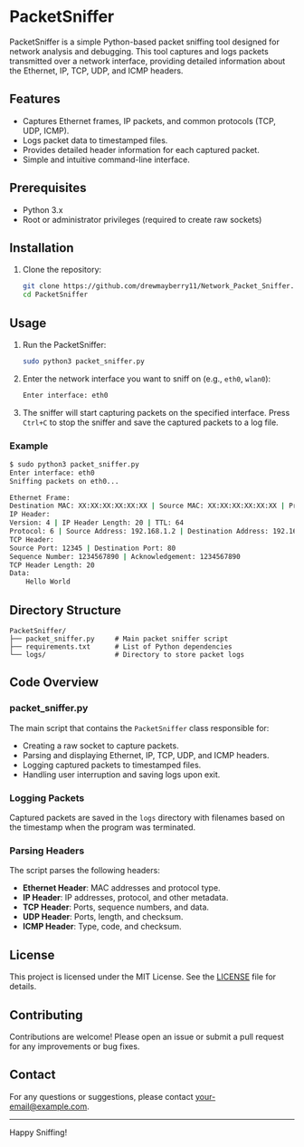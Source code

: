 
# PacketSniffer

PacketSniffer is a simple Python-based packet sniffing tool designed for network analysis and debugging. This tool captures and logs packets transmitted over a network interface, providing detailed information about the Ethernet, IP, TCP, UDP, and ICMP headers.

## Features

- Captures Ethernet frames, IP packets, and common protocols (TCP, UDP, ICMP).
- Logs packet data to timestamped files.
- Provides detailed header information for each captured packet.
- Simple and intuitive command-line interface.

## Prerequisites

- Python 3.x
- Root or administrator privileges (required to create raw sockets)

## Installation

1. Clone the repository:
    ```sh
    git clone https://github.com/drewmayberry11/Network_Packet_Sniffer.git
    cd PacketSniffer
    ```

## Usage

1. Run the PacketSniffer:
    ```sh
    sudo python3 packet_sniffer.py
    ```

2. Enter the network interface you want to sniff on (e.g., `eth0`, `wlan0`):
    ```sh
    Enter interface: eth0
    ```

3. The sniffer will start capturing packets on the specified interface. Press `Ctrl+C` to stop the sniffer and save the captured packets to a log file.

### Example

```sh
$ sudo python3 packet_sniffer.py
Enter interface: eth0
Sniffing packets on eth0...

Ethernet Frame:
Destination MAC: XX:XX:XX:XX:XX:XX | Source MAC: XX:XX:XX:XX:XX:XX | Protocol: 2048
IP Header:
Version: 4 | IP Header Length: 20 | TTL: 64
Protocol: 6 | Source Address: 192.168.1.2 | Destination Address: 192.168.1.1
TCP Header:
Source Port: 12345 | Destination Port: 80
Sequence Number: 1234567890 | Acknowledgement: 1234567890
TCP Header Length: 20
Data:
    Hello World
```

## Directory Structure

```
PacketSniffer/
├── packet_sniffer.py     # Main packet sniffer script
├── requirements.txt      # List of Python dependencies
└── logs/                 # Directory to store packet logs
```

## Code Overview

### packet_sniffer.py

The main script that contains the `PacketSniffer` class responsible for:

- Creating a raw socket to capture packets.
- Parsing and displaying Ethernet, IP, TCP, UDP, and ICMP headers.
- Logging captured packets to timestamped files.
- Handling user interruption and saving logs upon exit.

### Logging Packets

Captured packets are saved in the `logs` directory with filenames based on the timestamp when the program was terminated.

### Parsing Headers

The script parses the following headers:

- **Ethernet Header**: MAC addresses and protocol type.
- **IP Header**: IP addresses, protocol, and other metadata.
- **TCP Header**: Ports, sequence numbers, and data.
- **UDP Header**: Ports, length, and checksum.
- **ICMP Header**: Type, code, and checksum.

## License

This project is licensed under the MIT License. See the [LICENSE](LICENSE) file for details.

## Contributing

Contributions are welcome! Please open an issue or submit a pull request for any improvements or bug fixes.

## Contact

For any questions or suggestions, please contact [your-email@example.com](mailto:your-email@example.com).

---

Happy Sniffing!
